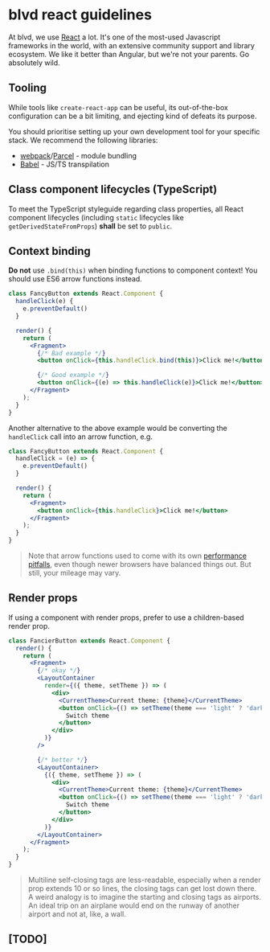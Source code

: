 # blvd react guidelines

At blvd, we use [React](https://reactjs.org/) a lot. It's one of the most-used
Javascript frameworks in the world, with an extensive community support and
library ecosystem. We like it better than Angular, but we're not your parents.
Go absolutely wild.

## Tooling

While tools like `create-react-app` can be useful, its out-of-the-box
configuration can be a bit limiting, and ejecting kind of defeats its purpose.

You should prioritise setting up your own development tool for your specific
stack. We recommend the following libraries:

- [webpack](https://webpack.js.org/)/[Parcel](https://parceljs.org/) - module bundling
- [Babel](https://babeljs.io/) - JS/TS transpilation

## Class component lifecycles (TypeScript)

To meet the TypeScript styleguide regarding class properties, all React
component lifecycles (including `static` lifecycles like
`getDerivedStateFromProps`) **shall** be set to `public`.


## Context binding

**Do not** use `.bind(this)` when binding functions to component context! You
should use ES6 arrow functions instead.

```jsx
class FancyButton extends React.Component {
  handleClick(e) {
    e.preventDefault()
  }

  render() {
    return (
      <Fragment>
        {/* Bad example */}
        <button onClick={this.handleClick.bind(this)}>Click me!</button>

        {/* Good example */}
        <button onClick={(e) => this.handleClick(e)}>Click me!</button>
      </Fragment>
    );
  }
}
```

Another alternative to the above example would be converting the `handleClick`
call into an arrow function, e.g.

```jsx
class FancyButton extends React.Component {
  handleClick = (e) => {
    e.preventDefault()
  }

  render() {
    return (
      <Fragment>
        <button onClick={this.handleClick}>Click me!</button>
      </Fragment>
    );
  }
}
```

> Note that arrow functions used to come with its own
[performance pitfalls](https://jsperf.com/arrow-functions), even though newer
browsers have balanced things out. But still, your mileage may vary.

## Render props

If using a component with render props, prefer to use a children-based render prop.

```jsx
class FancierButton extends React.Component {
  render() {
    return (
      <Fragment>
        {/* okay */}
        <LayoutContainer
          render={({ theme, setTheme }) => (
            <div>
              <CurrentTheme>Current theme: {theme}</CurrentTheme>
              <button onClick={() => setTheme(theme === 'light' ? 'dark' : 'light')}>
                Switch theme
              </button>
            </div>
          )}
        />

        {/* better */}
        <LayoutContainer>
          {({ theme, setTheme }) => (
            <div>
              <CurrentTheme>Current theme: {theme}</CurrentTheme>
              <button onClick={() => setTheme(theme === 'light' ? 'dark' : 'light')}>
                Switch theme
              </button>
            </div>
          )}
        </LayoutContainer>
      </Fragment>
    );
  }
}
```

> Multiline self-closing tags are less-readable, especially when a render prop
extends 10 or so lines, the closing tags can get lost down there. A weird
analogy is to imagine the starting and closing tags as airports. An ideal trip
on an airplane would end on the runway of another airport and not at, like,
a wall.

## [TODO]
